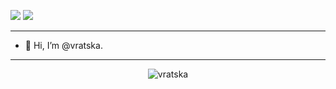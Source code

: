 ![](https://visitor-badge.glitch.me/badge?page_id=vratska/vratska)  ![](https://img.shields.io/github/stars/vratska/vratska?style=flat-square&labelColor=343b41)

---
- 👋 Hi, I’m @vratska.

---
<p align="center"> <img src="https://github-readme-stats.vercel.app/api?username=vratska&show_icons=true&theme=gotham" alt="vratska" />
